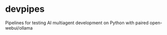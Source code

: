 # devpipes

Pipelines for testing AI multiagent development on Python with paired open-webui/ollama

